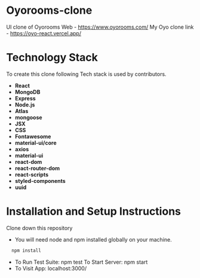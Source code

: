 # Oyorooms-clone
UI clone of Oyorooms Web - https://www.oyorooms.com/
My Oyo clone link - https://oyo-react.vercel.app/

# Technology Stack

To create this clone following Tech stack is used by contributors.

- **React**
- **MongoDB**
- **Express**
- **Node.js**
- **Atlas**
- **mongoose**
- **JSX**
- **CSS**
- **Fontawesome**
- **material-ui/core**
- **axios**
- **material-ui**
- **react-dom**
- **react-router-dom**
- **react-scripts**
- **styled-components**
- **uuid**

# Installation and Setup Instructions

Clone down this repository

- You will need node and npm installed globally on your machine.

```bash
  npm install
```

- To Run Test Suite: npm test To Start Server: npm start
- To Visit App: localhost:3000/
